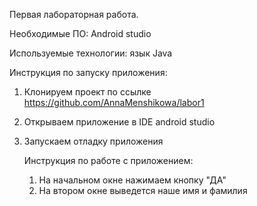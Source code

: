 Первая лабораторная работа.

Необходимые ПО: Android studio

Используемые технологии: язык Java

Инструкция по запуску приложения:
1. Клонируем проект по ссылке https://github.com/AnnaMenshikowa/labor1
2. Открываем приложение в IDE android studio
3. Запускаем отладку приложения
   
   Инструкция по работе с приложением:
   1. На начальном окне нажимаем кнопку "ДА"
   2. На втором окне выведется наше имя и фамилия
